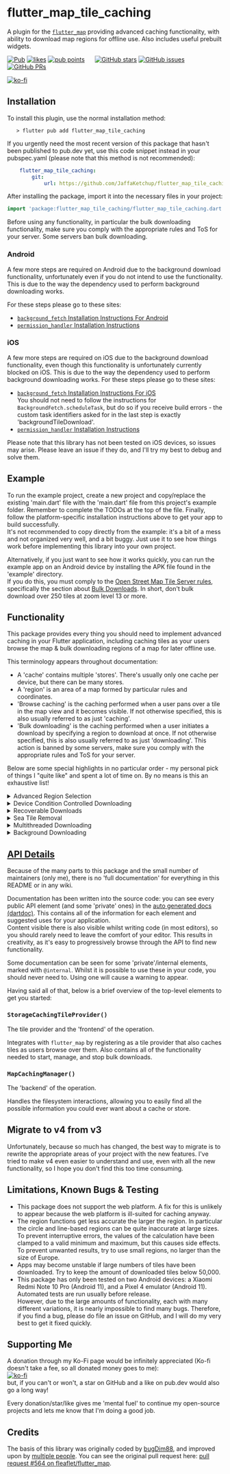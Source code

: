 # flutter_map_tile_caching

A plugin for the [`flutter_map`](https://pub.dev/packages/flutter_map) providing advanced caching functionality, with ability to download map regions for offline use. Also includes useful prebuilt widgets.

[![Pub](https://img.shields.io/pub/v/flutter_map_tile_caching.svg)](https://pub.dev/packages/flutter_map_tile_caching) [![likes](https://badges.bar/flutter_map_tile_caching/likes)](https://pub.dev/packages/flutter_map_tile_caching/score) [![pub points](https://badges.bar/flutter_map_tile_caching/pub%20points)](https://pub.dev/packages/flutter_map_tile_caching/score)&nbsp;&nbsp;&nbsp;&nbsp;&nbsp;&nbsp;[![GitHub stars](https://img.shields.io/github/stars/JaffaKetchup/flutter_map_tile_caching.svg?label=Stars)](https://GitHub.com/JaffaKetchup/flutter_map_tile_caching/stargazers/) [![GitHub issues](https://img.shields.io/github/issues/JaffaKetchup/flutter_map_tile_caching.svg?label=Issues)](https://GitHub.com/JaffaKetchup/flutter_map_tile_caching/issues/) [![GitHub PRs](https://img.shields.io/github/issues-pr/JaffaKetchup/flutter_map_tile_caching.svg?label=Pull%20Requests)](https://GitHub.com/JaffaKetchup/flutter_map_tile_caching/pulls/)

[![ko-fi](https://ko-fi.com/img/githubbutton_sm.svg)](https://ko-fi.com/N4N151INN)

## Installation

To install this plugin, use the normal installation method:

```shell
   > flutter pub add flutter_map_tile_caching
```

If you urgently need the most recent version of this package that hasn't been published to pub.dev yet, use this code snippet instead in your pubspec.yaml (please note that this method is not recommended):

```yaml
    flutter_map_tile_caching:
        git:
            url: https://github.com/JaffaKetchup/flutter_map_tile_caching
```

After installing the package, import it into the necessary files in your project:

```dart
import 'package:flutter_map_tile_caching/flutter_map_tile_caching.dart';
```

Before using any functionality, in particular the bulk downloading functionality, make sure you comply with the appropriate rules and ToS for your server. Some servers ban bulk downloading.

### Android

A few more steps are required on Android due to the background download functionality, unfortunately even if you do not intend to use the functionality. This is due to the way the dependency used to perform background downloading works.

For these steps please go to these sites:

- [`background_fetch` Installation Instructions For Android](https://github.com/transistorsoft/flutter_background_fetch/blob/master/help/INSTALL-ANDROID.md)
- [`permission_handler` Installation Instructions](https://pub.dev/packages/permission_handler#setup)

### iOS

A few more steps are required on iOS due to the background download functionality, even though this functionality is unfortunately currently blocked on iOS. This is due to the way the dependency used to perform background downloading works.
For these steps please go to these sites:

- [`background_fetch` Installation Instructions For iOS](https://github.com/transistorsoft/flutter_background_fetch/blob/master/help/INSTALL-IOS.md)  
You should not need to follow the instructions for `BackgroundFetch.scheduleTask`, but do so if you receive build errors - the custom task identifiers asked for in the last step is exactly 'backgroundTileDownload'.
- [`permission_handler` Installation Instructions](https://pub.dev/packages/permission_handler#setup)

Please note that this library has not been tested on iOS devices, so issues may arise. Please leave an issue if they do, and I'll try my best to debug and solve them.

## Example

To run the example project, create a new project and copy/replace the existing 'main.dart' file with the 'main.dart' file from this project's example folder. Remember to complete the TODOs at the top of the file. Finally, follow the platform-specific installation instructions above to get your app to build successfully.  
It's not recommended to copy directly from the example: it's a bit of a mess and not organized very well, and a bit buggy. Just use it to see how things work before implementing this library into your own project.

Alternatively, if you just want to see how it works quickly, you can run the example app on an Android device by installing the APK file found in the 'example' directory.  
If you do this, you must comply to the [Open Street Map Tile Server rules](https://operations.osmfoundation.org/policies/tiles), specifically the section about [Bulk Downloads](https://operations.osmfoundation.org/policies/tiles/#:~:text=above%20technical%20requirements.-,Bulk%20Downloading,-Bulk%20downloading%20is). In short, don't bulk download over 250 tiles at zoom level 13 or more.

## Functionality

This package provides every thing you should need to implement advanced caching in your Flutter application, including caching tiles as your users browse the map & bulk downloading regions of a map for later offline use.

This terminology appears throughout documentation:

- A 'cache' contains multiple 'stores'. There's usually only one cache per device, but there can be many stores.
- A 'region' is an area of a map formed by particular rules and coordinates.
- 'Browse caching' is the caching performed when a user pans over a tile in the map view and it becomes visible. If not otherwise specified, this is also usually referred to as just 'caching'.
- 'Bulk downloading' is the caching performed when a user initiates a download by specifying a region to download at once. If not otherwise specified, this is also usually referred to as just 'downloading'. This action is banned by some servers, make sure you comply with the appropriate rules and ToS for your server.

Below are some special highlights in no particular order - my personal pick of things I "quite like" and spent a lot of time on. By no means is this an exhaustive list!

<details>
<summary> Advanced Region Selection </summary>

Select a multitude of region shapes for displaying to the user and downloading. Choose from a standard rectangle/square, a circle, or a line-based region.

Rectangle regions are formed from 2 coordinates, representing the north-west and south-east corners. The code automatically creates the other necessary corners.  
Circle regions are formed from a center coordinate and a radius. Internal 'outline' coordinates are generated per degree automatically from this information.  
Line-based regions are formed from multiple coordinates and a radius, creating a locus. Internal 'outline' coordinates are generated for every vertex and curve.
</details>

<details>
<summary> Device Condition Controlled Downloading </summary>

Run tests automatically before starting a bulk download, to consider multiple device-independent factors such as battery level/status and network connectivity.

Write your own tests or use the default checks. For more information see the API Documentation on `PreDownloadChecksCallback`.
</details>

<details>
<summary> Recoverable Downloads </summary>

Oh no! For some reason, the download stopped unexpectedly, and now you have no way of knowing which region was created to download again. But, with recoverable downloads by default, you do have a way.

When starting a download, a special one-off file is stored that contains persistent information about the running download. This file is then deleted at the end of a successful download.

Therefore, if the file exists, but there is no ongoing download, an error must have happened. You can use the inbuilt functionality to check for recoverable downloads on initialization, and restart them quickly and easily if necessary.

Note that this does not track the number of completed tiles, and the download must be restarted from the beginning. Using `preventRedownload`, however, is a workaround, and will quickly skip through present tiles, getting quickly to ones which still need to be downloaded.
</details>

<details>
<summary> Sea Tile Removal </summary>

When bulk downloading large regions, storage space can be saved by removing blank, blue, sea tiles. They contain no useful information, so can just be ignored, thus freeing up space for more useful tiles.

Checks for sea tiles are done using byte-to-byte comparison between a sample taken from the tile at lat/long 0/0 and the tile that has just been downloaded. If they match, the tile must be sea. This also means that tiles containing ferry pathways, for example, are downloaded, as they are not entirely sea.

Note that this does not reduce data or time consumption: tiles still have to be downloaded to be compared.
</details>

<details>
<summary> Multithreaded Downloading </summary>

Instead of repeating the process of downloading an image and writing it to system one at a time, you can make use of the inbuilt multi-threading functionality to repeat the above process along side each other simultaneously.

For example, 10 simultaneous threads would work through 100 tiles approximately 10x quicker than 1 thread: each thread would get approximately 10 tiles. In reality, the speed gain is unlikely to be as significant as in theory, but it will be similar. However, speed does start to decrease at a certain number of threads: there is an optimal point at about 10-20 threads.

Note that using multithreading will increase power consumption significantly and may be less stable if there are too many threads.  
Some tile servers ban multithreaded downloading, even paid ones, as it puts a lot of strain on servers. For this reason, the example app is limited to 2 threads.

This functionality is enabled by default with a thread count of 10.
</details>

<details>
<summary> Background Downloading </summary>

Instead of downloading in the 'foreground', there is an option only on Android to start a download in the 'background'.

There is some confusion about the way background process handling works on Android, so let me clear it up for you: it is confusing.  
Each vendor (eg. Samsung, Huawei, Motorola) has there own methods of handling background processes. Some manage it by providing the bare minimum user-end management, resulting in process that drain battery because they can't be stopped easily; others manage it by altogether banning/strictly limiting background processes, resulting in weird problems and buggy apps; many manage it by some layer of control on top of Android's original controls, making things confusing for everyone.  
Therefore there is no guaranteed behaviour when using this functionality. You can see how many vendors will treat background processes here: [dontkillmyapp.com](https://dontkillmyapp.com/); you may wish to link your users to this site so they can properly configure your app to run in the background.

To try and help your users get to the right settings quicker, use the `StorageCachingTileProvider.requestIgnoreBatteryOptimizations()` method before starting a background download. This will interrupt the app with either a dialog or a settings page where they can opt-in to reduced throttling. There is no guarantee that this will work, but it should help: this is not required and the background download will still *try* to run even if the user denies the permissions.

If the download doesn't start, your app may be being throttled by the system already. Try setting `useAltMethod` to `true` in this case, or fallback to downloading in the foreground.

Background downloading does have some advantages, however:

- Takes strain off of main threads and into special background threads
- Push notifications to keep the user updated
- Should* still run when app is minimized or screen is locked

Foreground downloading might also work when app is minimized or the screen is locked, but it's better practise to use a dedicated, registered background process.

The background download functionality has been disabled on iOS, because of the even stricter restrictions.
</details>

## [API Details](https://pub.dev/documentation/flutter_map_tile_caching/latest/flutter_map_tile_caching/flutter_map_tile_caching-library.html)

Because of the many parts to this package and the small number of maintainers (only me), there is no 'full documentation' for everything in this README or in any wiki.

Documentation has been written into the source code: you can see every public API element (and some 'private' ones) in the [auto generated docs (dartdoc)](https://pub.dev/documentation/flutter_map_tile_caching/latest/flutter_map_tile_caching/flutter_map_tile_caching-library.html). This contains all of the information for each element and suggested uses for your application.  
Content visible there is also visible whilst writing code (in most editors), so you should rarely need to leave the comfort of your editor. This results in creativity, as it's easy to progressively browse through the API to find new functionality.

Some documentation can be seen for some 'private'/internal elements, marked with `@internal`. Whilst it is possible to use these in your code, you should never need to. Using one will cause a warning to appear.

Having said all of that, below is a brief overview of the top-level elements to get you started:

### `StorageCachingTileProvider()`

The tile provider and the 'frontend' of the operation.

Integrates with `flutter_map` by registering as a tile provider that also caches tiles as users browse over them. Also contains all of the functionality needed to start, manage, and stop bulk downloads.

### `MapCachingManager()`

The 'backend' of the operation.

Handles the filesystem interactions, allowing you to easily find all the possible information you could ever want about a cache or store.

## Migrate to v4 from v3

Unfortunately, because so much has changed, the best way to migrate is to rewrite the appropriate areas of your project with the new features.
I've tried to make v4 even easier to understand and use, even with all the new functionality, so I hope you don't find this too time consuming.

## Limitations, Known Bugs & Testing

- This package does not support the web platform. A fix for this is unlikely to appear because the web platform is ill-suited for caching anyway.
- The region functions get less accurate the larger the region. In particular the circle and line-based regions can be quite inaccurate at large sizes. To prevent interruptive errors, the values of the calculation have been clamped to a valid minimum and maximum, but this causes side effects. To prevent unwanted results, try to use small regions, no larger than the size of Europe.
- Apps may become unstable if large numbers of tiles have been downloaded. Try to keep the amount of downloaded tiles below 50,000.
- This package has only been tested on two Android devices: a Xiaomi Redmi Note 10 Pro (Android 11), and a Pixel 4 emulator (Android 11). Automated tests are run usually before release.  
However, due to the large amounts of functionality, each with many different variations, it is nearly impossible to find many bugs. Therefore, if you find a bug, please do file an issue on GitHub, and I will do my very best to get it fixed quickly.

## Supporting Me

A donation through my Ko-Fi page would be infinitely appreciated (Ko-fi doesn't take a fee, so all donated money goes to me):  
[![ko-fi](https://ko-fi.com/img/githubbutton_sm.svg)](https://ko-fi.com/N4N151INN)  
but, if you can't or won't, a star on GitHub and a like on pub.dev would also go a long way!

Every donation/star/like gives me 'mental fuel' to continue my open-source projects and lets me know that I'm doing a good job.

## Credits

The basis of this library was originally coded by [bugDim88](https://github.com/bugDim88), and improved upon by [multiple people](https://github.com/JaffaKetchup/flutter_map_tile_caching/graphs/contributors). You can see the original pull request here: [pull request #564 on fleaflet/flutter_map](https://github.com/fleaflet/flutter_map/pull/564).
